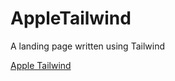 # AppleTailwind

A landing page written using Tailwind

[Apple Tailwind](https://khantnyi.github.io/AppleTailwind/)
